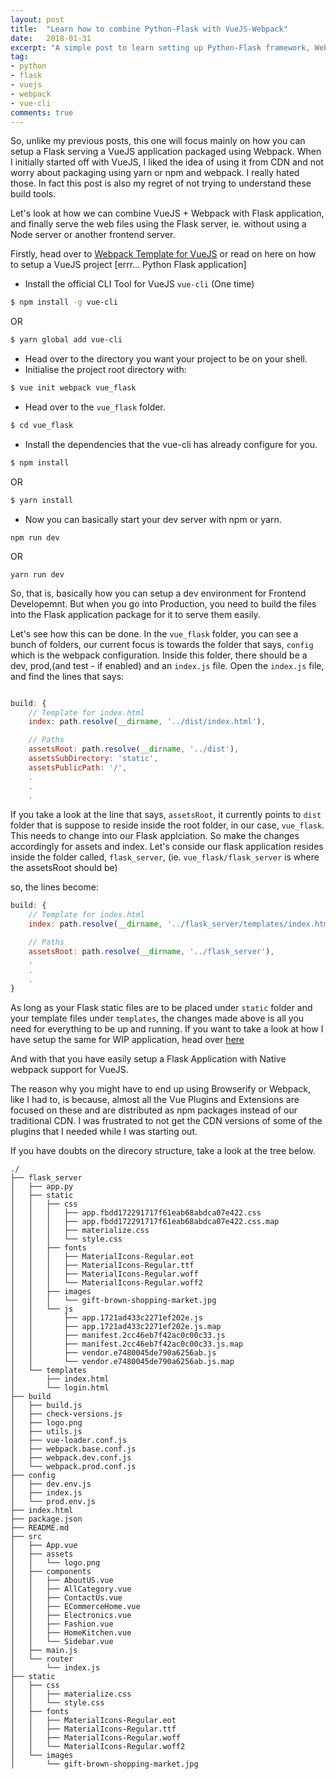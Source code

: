 ```yaml
---
layout: post
title:  "Learn how to combine Python-Flask with VueJS-Webpack"
date:   2018-01-31
excerpt: "A simple post to learn setting up Python-Flask framework, Webpack and VueJS."
tag:
- python 
- flask
- vuejs
- webpack
- vue-cli
comments: true
---
```

So, unlike my previous posts, this one will focus mainly on how you can setup a Flask serving a VueJS application packaged using Webpack. When I initially started off with VueJS, I liked the idea of using it from CDN and not worry about packaging using yarn or npm and webpack. I really hated those. In fact this post is also my regret of not trying to understand these build tools.  

Let's look at how we can combine VueJS + Webpack with Flask application, and finally serve the web files using the Flask server, ie. without using a Node server or another frontend server.

Firstly, head over to [Webpack Template for VueJS](https://vuejs-templates.github.io/webpack/) or read on here on how to setup a VueJS project [errr... Python Flask application]

* Install the official CLI Tool for VueJS `vue-cli` (One time)  

```bash
$ npm install -g vue-cli
```
OR

```bash
$ yarn global add vue-cli
```

* Head over to the directory you want your project to be on your shell.
* Initialise the project root directory with:

```bash
$ vue init webpack vue_flask
```
* Head over to the `vue_flask` folder.

```bash
$ cd vue_flask
```  
* Install the dependencies that the vue-cli has already configure for you.

```bash
$ npm install
```
OR

```bash
$ yarn install
```

* Now you can basically start your dev server with npm or yarn.

```
npm run dev
```
OR

```
yarn run dev
```

So, that is, basically how you can setup a dev environment for Frontend Developemnt. But when you go into Production, you need to build the files into the Flask application package for it to serve them easily.

Let's see how this can be done.
In the `vue_flask` folder, you can see a bunch of folders, our current focus is towards the folder that says, `config` which is the webpack configuration. Inside this folder, there should be a dev, prod,(and test - if enabled) and an `index.js` file. Open the `index.js` file, and find the lines that says:

```javascript

build: {
	// Template for index.html
	index: path.resolve(__dirname, '../dist/index.html'),

	// Paths
	assetsRoot: path.resolve(__dirname, '../dist'),
	assetsSubDirectory: 'static',
	assetsPublicPath: '/',
	.
	.
	.

```
If you take a look at the line that says, `assetsRoot`, it currently points to `dist` folder that is suppose to reside inside the root folder, in our case, `vue_flask`. This needs to change into our Flask applciation. So make the changes accordingly for assets and index.
Let's conside our flask application resides inside the folder called, `flask_server`, (ie. `vue_flask/flask_server` is where the assetsRoot should be)

so, the lines become:

```javascript
build: {
	// Template for index.html
	index: path.resolve(__dirname, '../flask_server/templates/index.html'),

	// Paths
	assetsRoot: path.resolve(__dirname, '../flask_server'),
	.
	.
	.
}
```
As long as your Flask static files are to be placed under `static` folder and your template files under `templates`, the changes made above is all you need for everything to be up and running.
If you want to take a look at how I have setup the same for WIP application, head over [here](https://github.com/sreecodeslayer/100-Days-of-Python/tree/master/035/ecommerce)

And with that you have easily setup a Flask Application with Native webpack support for VueJS.

The reason why you might have to end up using Browserify or Webpack, like I had to, is because, almost all the Vue Plugins and Extensions are focused on these and are distributed as npm packages instead of our traditional CDN. I was frustrated to not get the CDN versions of some of the plugins that I needed while I was starting out.

If you have doubts on the direcory structure, take a look at the tree below.

```
./
├── flask_server
│   ├── app.py
│   ├── static
│   │   ├── css
│   │   │   ├── app.fbdd172291717f61eab68abdca07e422.css
│   │   │   ├── app.fbdd172291717f61eab68abdca07e422.css.map
│   │   │   ├── materialize.css
│   │   │   └── style.css
│   │   ├── fonts
│   │   │   ├── MaterialIcons-Regular.eot
│   │   │   ├── MaterialIcons-Regular.ttf
│   │   │   ├── MaterialIcons-Regular.woff
│   │   │   └── MaterialIcons-Regular.woff2
│   │   ├── images
│   │   │   └── gift-brown-shopping-market.jpg
│   │   └── js
│   │       ├── app.1721ad433c2271ef202e.js
│   │       ├── app.1721ad433c2271ef202e.js.map
│   │       ├── manifest.2cc46eb7f42ac0c00c33.js
│   │       ├── manifest.2cc46eb7f42ac0c00c33.js.map
│   │       ├── vendor.e7480045de790a6256ab.js
│   │       └── vendor.e7480045de790a6256ab.js.map
│   └── templates
│       ├── index.html
│       └── login.html
├── build
│   ├── build.js
│   ├── check-versions.js
│   ├── logo.png
│   ├── utils.js
│   ├── vue-loader.conf.js
│   ├── webpack.base.conf.js
│   ├── webpack.dev.conf.js
│   └── webpack.prod.conf.js
├── config
│   ├── dev.env.js
│   ├── index.js
│   └── prod.env.js
├── index.html
├── package.json
├── README.md
├── src
│   ├── App.vue
│   ├── assets
│   │   └── logo.png
│   ├── components
│   │   ├── AboutUS.vue
│   │   ├── AllCategory.vue
│   │   ├── ContactUs.vue
│   │   ├── ECommerceHome.vue
│   │   ├── Electronics.vue
│   │   ├── Fashion.vue
│   │   ├── HomeKitchen.vue
│   │   └── Sidebar.vue
│   ├── main.js
│   └── router
│       └── index.js
├── static
│   ├── css
│   │   ├── materialize.css
│   │   └── style.css
│   ├── fonts
│   │   ├── MaterialIcons-Regular.eot
│   │   ├── MaterialIcons-Regular.ttf
│   │   ├── MaterialIcons-Regular.woff
│   │   └── MaterialIcons-Regular.woff2
│   └── images
│       └── gift-brown-shopping-market.jpg


```